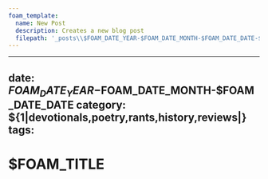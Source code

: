 ```yaml
---
foam_template:
  name: New Post
  description: Creates a new blog post
  filepath: '_posts\\$FOAM_DATE_YEAR-$FOAM_DATE_MONTH-$FOAM_DATE_DATE-$FOAM_SLUG.md'
---
```


---
date: $FOAM_DATE_YEAR-$FOAM_DATE_MONTH-$FOAM_DATE_DATE
category: ${1|devotionals,poetry,rants,history,reviews|}
tags: 
---
# $FOAM_TITLE

